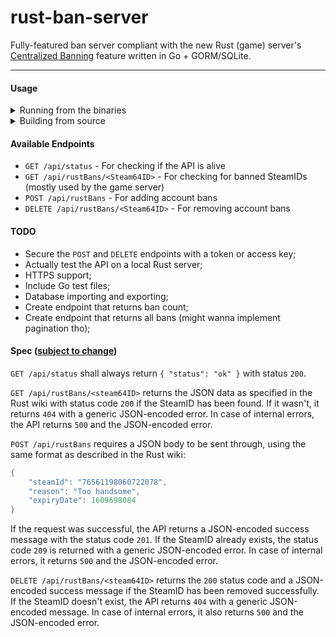 # rust-ban-server
Fully-featured ban server compliant with the new Rust (game) server's [Centralized Banning](https://wiki.facepunch.com/rust/centralized-banning) feature written in Go + GORM/SQLite.

---

#### Usage

<details>
<summary>Running from the binaries</summary>

1. Download the [latest release](https://github.com/HeCorr/rust-ban-server/releases/latest) using a compatible binary for your system

2. Execute it: `./rust-ban-server`.
Available flags:
    - `-l` API listen address (default: `:4000`)
    - `-q` Quiet mode, omits HTTP log output.

</details>

<details>
<summary>Building from source</summary>

**WIP**
    
</details>


#### Available Endpoints

- `GET /api/status` - For checking if the API is alive
- `GET /api/rustBans/<Steam64ID>` - For checking for banned SteamIDs
(mostly used by the game server)
- `POST /api/rustBans` - For adding account bans
- `DELETE /api/rustBans/<Steam64ID>` - For removing account bans


#### TODO
- Secure the `POST` and `DELETE` endpoints with a token or access key;
- Actually test the API on a local Rust server;
- HTTPS support;
- Include Go test files;
- Database importing and exporting;
- Create endpoint that returns ban count;
- Create endpoint that returns all bans (might wanna implement pagination tho);

#### Spec ([subject to change](https://youtu.be/YOEd19K9WZA?t=158))
`GET /api/status` shall always return `{ "status": "ok" }` with status `200`.

`GET /api/rustBans/<steam64ID>` returns the JSON data as specified in the Rust wiki with status code `200` if the SteamID has been found.
If it wasn't, it returns `404` with a generic JSON-encoded error.
In case of internal errors, the API returns `500` and the JSON-encoded error.

`POST /api/rustBans` requires a JSON body to be sent through, using the same format as described in the Rust wiki:
```go
{
    "steamId": "76561198060722078",
    "reason": "Too handsome",
    "expiryDate": 1609698084
}
```
If the request was successful, the API returns a JSON-encoded success message with the status code `201`.
If the SteamID already exists, the status code `209` is returned with a generic JSON-encoded error.
In case of internal errors, it returns `500` and the JSON-encoded error.

`DELETE /api/rustBans/<steam64ID>` returns the `200` status code and a JSON-encoded success message if the SteamID has been removed successfully.
If the SteamID doesn't exist, the API returns `404` with a generic JSON-encoded message.
In case of internal errors, it also returns `500` and the JSON-encoded error.